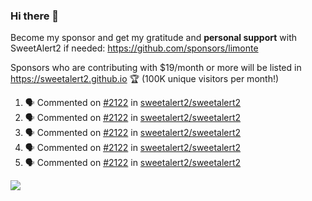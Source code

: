 ### Hi there 👋

Become my sponsor and get my gratitude and **personal support** with SweetAlert2 if needed: https://github.com/sponsors/limonte

Sponsors who are contributing with $19/month or more will be listed in https://sweetalert2.github.io 🏆 (100K unique visitors per month!)

<!--START_SECTION:activity-->
1. 🗣 Commented on [#2122](https://github.com/sweetalert2/sweetalert2/issues/2122) in [sweetalert2/sweetalert2](https://github.com/sweetalert2/sweetalert2)
2. 🗣 Commented on [#2122](https://github.com/sweetalert2/sweetalert2/issues/2122) in [sweetalert2/sweetalert2](https://github.com/sweetalert2/sweetalert2)
3. 🗣 Commented on [#2122](https://github.com/sweetalert2/sweetalert2/issues/2122) in [sweetalert2/sweetalert2](https://github.com/sweetalert2/sweetalert2)
4. 🗣 Commented on [#2122](https://github.com/sweetalert2/sweetalert2/issues/2122) in [sweetalert2/sweetalert2](https://github.com/sweetalert2/sweetalert2)
5. 🗣 Commented on [#2122](https://github.com/sweetalert2/sweetalert2/issues/2122) in [sweetalert2/sweetalert2](https://github.com/sweetalert2/sweetalert2)
<!--END_SECTION:activity-->

![](https://github-readme-stats.vercel.app/api?username=limonte&theme=vue&show_icons=true)

